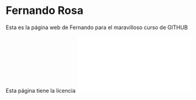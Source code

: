 # Fernando Rosa
Esta es la página web de Fernando para el maravilloso curso de GITHUB

Esta página tiene la licencia ![Licencia](./LICENSE.txt)
